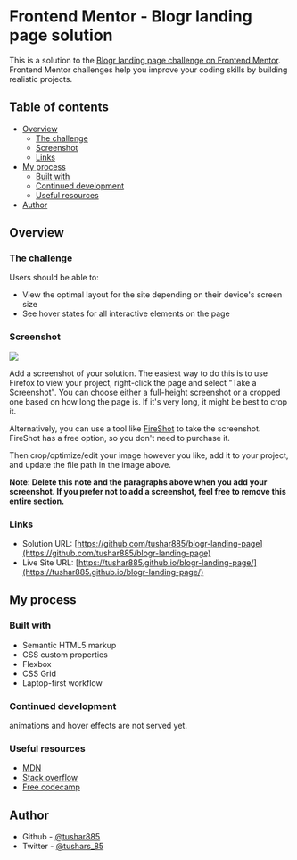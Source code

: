 # Frontend Mentor - Blogr landing page solution

This is a solution to the [Blogr landing page challenge on Frontend Mentor](https://www.frontendmentor.io/challenges/blogr-landing-page-EX2RLAApP). Frontend Mentor challenges help you improve your coding skills by building realistic projects. 

## Table of contents

- [Overview](#overview)
  - [The challenge](#the-challenge)
  - [Screenshot](#screenshot)
  - [Links](#links)
- [My process](#my-process)
  - [Built with](#built-with)
  - [Continued development](#continued-development)
  - [Useful resources](#useful-resources)
- [Author](#author)


## Overview

### The challenge

Users should be able to:

- View the optimal layout for the site depending on their device's screen size
- See hover states for all interactive elements on the page

### Screenshot

![](./screenshot.jpg)

Add a screenshot of your solution. The easiest way to do this is to use Firefox to view your project, right-click the page and select "Take a Screenshot". You can choose either a full-height screenshot or a cropped one based on how long the page is. If it's very long, it might be best to crop it.

Alternatively, you can use a tool like [FireShot](https://getfireshot.com/) to take the screenshot. FireShot has a free option, so you don't need to purchase it. 

Then crop/optimize/edit your image however you like, add it to your project, and update the file path in the image above.

**Note: Delete this note and the paragraphs above when you add your screenshot. If you prefer not to add a screenshot, feel free to remove this entire section.**

### Links

- Solution URL: [https://github.com/tushar885/blogr-landing-page](https://github.com/tushar885/blogr-landing-page) 
- Live Site URL: [https://tushar885.github.io/blogr-landing-page/](https://tushar885.github.io/blogr-landing-page/)

## My process

### Built with

- Semantic HTML5 markup
- CSS custom properties
- Flexbox
- CSS Grid
- Laptop-first workflow

### Continued development

animations and hover effects are not served yet.

### Useful resources

- [MDN](https://developer.mozilla.org/) 
- [Stack overflow](https://stackoverflow.com/)
- [Free codecamp](https://www.freecodecamp.org/)

## Author

- Github - [@tushar885](https://github.com/tushar885)
- Twitter - [@tushars_85](https://twitter.com/tushars_85)
